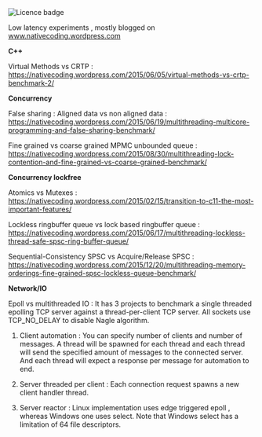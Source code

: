 <td><img src="https://img.shields.io/badge/LICENCE-PUBLIC%20DOMAIN-green.svg" alt="Licence badge"></td>

Low latency experiments , mostly blogged on www.nativecoding.wordpress.com

**C++**

Virtual Methods vs CRTP : https://nativecoding.wordpress.com/2015/06/05/virtual-methods-vs-crtp-benchmark-2/

**Concurrency**

False sharing : Aligned data vs non aligned data : https://nativecoding.wordpress.com/2015/06/19/multithreading-multicore-programming-and-false-sharing-benchmark/

Fine grained vs coarse grained MPMC unbounded queue : https://nativecoding.wordpress.com/2015/08/30/multithreading-lock-contention-and-fine-grained-vs-coarse-grained-benchmark/

**Concurrency lockfree**

Atomics vs Mutexes : https://nativecoding.wordpress.com/2015/02/15/transition-to-c11-the-most-important-features/

Lockless ringbuffer queue vs lock based ringbuffer queue : https://nativecoding.wordpress.com/2015/06/17/multithreading-lockless-thread-safe-spsc-ring-buffer-queue/

Sequential-Consistency SPSC vs Acquire/Release SPSC : https://nativecoding.wordpress.com/2015/12/20/multithreading-memory-orderings-fine-grained-spsc-lockless-queue-benchmark/

**Network/IO**

Epoll vs multithreaded IO : It has 3 projects to benchmark a single threaded epolling TCP server against a thread-per-client TCP server.
							All sockets use TCP_NO_DELAY to disable Nagle algorithm.
			
1. Client automation : You can specify number of clients and number of messages.
A thread will be spawned for each thread and each thread will send the specified 
amount of messages to the connected server. And each thread will expect a response
per message for automation to end.
								   
2. Server threaded per client : Each connection request spawns a new client handler thread.
								
3. Server reactor : Linux implementation uses edge triggered epoll , whereas Windows one 
uses select. Note that Windows select has a limitation of 64 file descriptors.